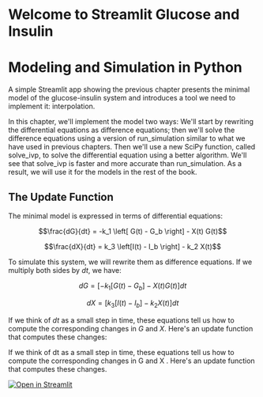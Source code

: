 # Welcome to Streamlit Glucose and Insulin
# Modeling and Simulation in Python

A simple Streamlit app showing the previous chapter presents the minimal model of the glucose-insulin system and introduces a tool we need to implement it: interpolation.

In this chapter, we'll implement the model two ways:
We'll start by rewriting the differential equations as difference equations; then we'll solve the difference equations using a version of run_simulation similar to what we have used in previous chapters.
Then we'll use a new SciPy function, called solve_ivp, to solve the differential equation using a better algorithm.
We'll see that solve_ivp is faster and more accurate than run_simulation. As a result, we will use it for the models in the rest of the book.

## The Update Function

The minimal model is expressed in terms of differential equations:

$$\frac{dG}{dt} = -k_1 \left[ G(t) - G_b \right] - X(t) G(t)$$

$$\frac{dX}{dt} = k_3 \left[I(t) - I_b \right] - k_2 X(t)$$ 

To simulate this system, we will rewrite them as difference equations. 
If we multiply both sides by $dt$, we have:

$$dG = \left[ -k_1 \left[ G(t) - G_b \right] - X(t) G(t) \right] dt$$

$$dX = \left[ k_3 \left[I(t) - I_b \right] - k_2 X(t) \right] dt$$ 

If we think of $dt$ as a small step in time, these equations tell us how to compute the corresponding changes in $G$ and $X$.
Here's an update function that computes these changes:

If we think of  dt  as a small step in time, these equations tell us how to compute the corresponding changes in  G  and  X . Here's an update function that computes these changes.

[![Open in Streamlit](https://static.streamlit.io/badges/streamlit_badge_black_white.svg)](https://gdp-dashboard-template.streamlit.app/)


